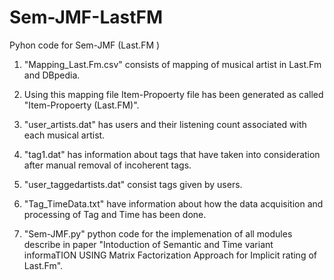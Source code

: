 # Sem-JMF-LastFM
Pyhon code for Sem-JMF (Last.FM )

1. "Mapping_Last.Fm.csv" consists of mapping of musical artist in Last.Fm and DBpedia.

2. Using this mapping file Item-Propoerty file has been generated as called "Item-Propoerty (Last.FM)".

3. "user_artists.dat" has users and their listening count associated with each musical artist.

4. "tag1.dat" has information about tags that have taken into consideration after manual removal of incoherent tags.

5.  "user_taggedartists.dat" consist tags given by users.

6. "Tag_TimeData.txt" have information about how the data acquisition and processing of Tag and Time has been done. 

7. "Sem-JMF.py" python code for the implemenation of all modules describe in paper "Intoduction of Semantic and Time variant informaTION USING Matrix Factorization Approach for Implicit rating of Last.Fm".

